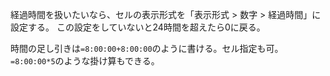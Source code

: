 経過時間を扱いたいなら、セルの表示形式を「表示形式 > 数字 > 経過時間」に設定する。
この設定をしていないと24時間を超えたら0に戻る。

時間の足し引きは`=8:00:00+8:00:00`のように書ける。セル指定も可。
`=8:00:00*5`のような掛け算もできる。

